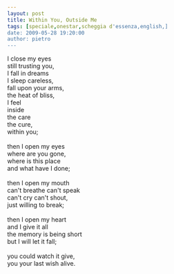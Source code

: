 ```yaml
---
layout: post
title: Within You, Outside Me
tags: [speciale,onestar,scheggia d'essenza,english,]
date: 2009-05-28 19:20:00
author: pietro
---
```

I close my eyes<br/>still trusting you,<br/>I fall in dreams<br/>I sleep careless,<br/>fall upon your arms,<br/>the heat of bliss,<br/>I feel<br/>inside<br/>the care<br/>the cure,<br/>within you;<br/><br/>then I open my eyes<br/>where are you gone,<br/>where is this place<br/>and what have I done;<br/><br/>then I open my mouth<br/>can't breathe can't speak<br/>can't cry can't shout,<br/>just willing to break;<br/><br/>then I open my heart<br/>and I give it all<br/>the memory is being short<br/>but I will let it fall;<br/><br/>you could watch it give,<br/>you your last wish alive.
